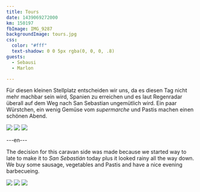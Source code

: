 ```yaml
---
title: Tours
date: 1439069272000
km: 150197
fbImage: IMG_9287
backgroundImage: tours.jpg
css:
  color: "#fff"
  text-shadow: 0 0 5px rgba(0, 0, 0, .8)
guests:
  - Sebausi
  - Marlon

---
```


Für diesen kleinen Stellplatz entscheiden wir uns, da es diesen Tag nicht mehr machbar sein wird, Spanien zu erreichen und es laut Regenradar überall auf dem Weg nach San Sebastian ungemütlich wird. Ein paar Würstchen, ein wenig Gemüse vom *supermarche* und Pastis machen einen schönen Abend.


![](IMG_9287)
![](IMG_9291)
![](DSC01046)

---en---

The decision for this caravan side was made because we started way to late to make it to *San Sebastián* today plus it looked rainy all the way down. We buy some sausage, vegetables and Pastis and have a nice evening barbecueing.

![](IMG_9287)
![](IMG_9291)
![](DSC01046)
